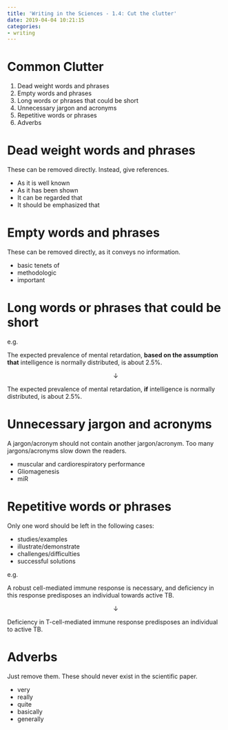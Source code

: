 ```yaml
---
title: 'Writing in the Sciences - 1.4: Cut the clutter'
date: 2019-04-04 10:21:15
categories:
- writing
---
```


# Common Clutter

1. Dead weight words and phrases
2. Empty words and phrases
3. Long words or phrases that could be short
4. Unnecessary jargon and acronyms
5. Repetitive words or phrases
6. Adverbs

# Dead weight words and phrases

These can be removed directly. Instead, give references.

- As it is well known
- As it has been shown
- It can be regarded that
- It should be emphasized that

# Empty words and phrases

These can be removed directly, as it conveys no information.

- basic tenets of
- methodologic
- important

# Long words or phrases that could be short

e.g.

The expected prevalence of mental retardation, **based on the assumption that** intelligence is normally distributed, is about 2.5%.

$$\downarrow$$

The expected prevalence of mental retardation, **if** intelligence is normally distributed, is about 2.5%.

# Unnecessary jargon and acronyms

A jargon/acronym should not contain another jargon/acronym.
Too many jargons/acronyms slow down the readers.

- muscular and cardiorespiratory performance
- Gliomagenesis
- miR

# Repetitive words or phrases

Only one word should be left in the following cases:

- studies/examples
- illustrate/demonstrate
- challenges/difficulties
- successful solutions

e.g.

A robust cell-mediated immune response is necessary, and deficiency in this response predisposes an individual towards active TB.

$$\downarrow$$

Deficiency in T-cell-mediated immune response predisposes an individual to active TB.

# Adverbs

Just remove them. These should never exist in the scientific paper.

- very
- really
- quite
- basically
- generally
